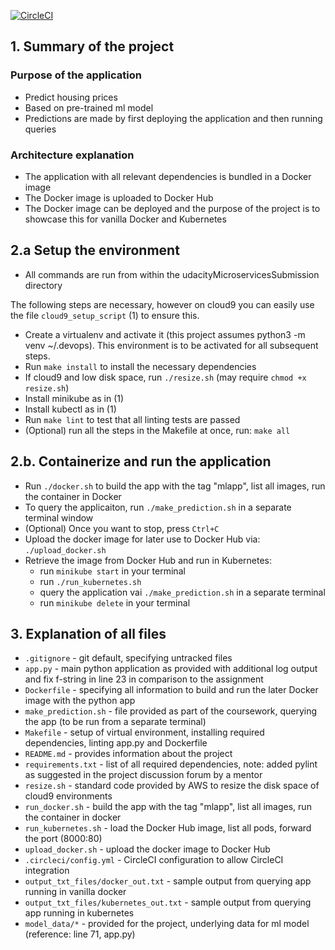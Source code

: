 [![CircleCI](https://circleci.com/gh/BenCoder1991/udacityMicroservicesSubmission/tree/main.svg?style=svg)](https://circleci.com/gh/BenCoder1991/udacityMicroservicesSubmission/tree/main)


## 1. Summary of the project
### Purpose of the application
* Predict housing prices
* Based on pre-trained ml model
* Predictions are made by first deploying the application and then running queries

### Architecture explanation
* The application with all relevant dependencies is bundled in a Docker image
* The Docker image is uploaded to Docker Hub
* The Docker image can be deployed and the purpose of the project is to showcase this for vanilla Docker and Kubernetes

## 2.a Setup the environment
* All commands are run from within the udacityMicroservicesSubmission directory

The following steps are necessary, however on cloud9 you can easily use the file `cloud9_setup_script` (1) to ensure this.
* Create a virtualenv and activate it (this project assumes python3 -m venv ~/.devops). This environment is to be activated for all subsequent steps.
* Run `make install` to install the necessary dependencies
* If cloud9 and low disk space, run `./resize.sh` (may require `chmod +x resize.sh`)
* Install minikube as in (1)
* Install kubectl as in (1)
* Run `make lint` to test that all linting tests are passed
* (Optional) run all the steps in the Makefile at once, run: `make all`

## 2.b. Containerize and run the application
* Run `./docker.sh` to build the app with the tag "mlapp", list all images, run the container in Docker
* To query the applicaiton, run `./make_prediction.sh` in a separate terminal window
* (Optional) Once you want to stop, press `Ctrl+C` 
* Upload the docker image  for later use to Docker Hub via: `./upload_docker.sh`
* Retrieve the image from Docker Hub and run in Kubernetes:
    * run `minikube start` in your terminal
    * run `./run_kubernetes.sh` 
    * query the application vai `./make_prediction.sh`  in a separate terminal
    * run `minikube delete` in your terminal

## 3. Explanation of all files
* `.gitignore` - git default, specifying untracked files
* `app.py` - main python application as provided with additional log output and fix f-string in line 23 in comparison to the assignment
* `Dockerfile` - specifying all information to build and run the later Docker image with the python app
* `make_prediction.sh` - file provided as part of the coursework, querying the app (to be run from a separate terminal)
* `Makefile` - setup of virtual environment, installing required dependencies, linting app.py and Dockerfile 
* `README.md` - provides information about the project
* `requirements.txt` - list of all required dependencies, note: added pylint as suggested in the project discussion forum by a mentor
* `resize.sh` - standard code provided by AWS to resize the disk space of cloud9 environments
* `run_docker.sh` - build the app with the tag "mlapp", list all images, run the container in docker
* `run_kubernetes.sh` - load the Docker Hub image, list all pods, forward the port (8000:80)
* `upload_docker.sh` - upload the docker image to Docker Hub
* `.circleci/config.yml` - CircleCI configuration to allow CircleCI integration
* `output_txt_files/docker_out.txt` - sample output from querying app running in vanilla docker
* `output_txt_files/kubernetes_out.txt` - sample output from querying app running in kubernetes
* `model_data/*` - provided for the project, underlying data for ml model (reference: line 71, app.py)